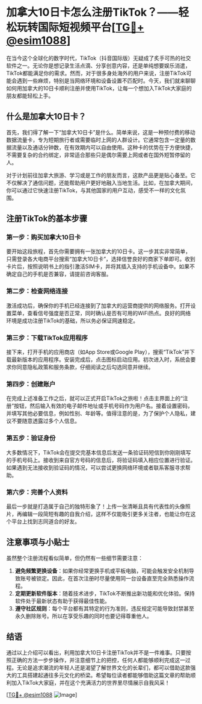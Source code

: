 # 加拿大10日卡怎么注册TikTok？——轻松玩转国际短视频平台[[TG💪+ @esim1088](https://t.me/s/esim1088)]

在当今这个全球化的数字时代，TikTok（抖音国际版）无疑成了炙手可热的社交软件之一。无论你是想记录生活点滴、分享创意内容，还是单纯想要娱乐消遣，TikTok都能满足你的需求。然而，对于很多身处海外的用户来说，注册TikTok可能会遇到一些麻烦，特别是当网络环境和设备设置不匹配时。今天，我们就来聊聊如何用加拿大的10日卡顺利注册并使用TikTok，让每一个想加入TikTok大家庭的朋友都能轻松上手。

## 什么是加拿大10日卡？

首先，我们得了解一下“加拿大10日卡”是什么。简单来说，这是一种预付费的移动数据流量卡，专为短期旅行者或需要临时上网的人群设计。它通常包含一定量的数据流量以及通话分钟数，在有效期内可以自由使用。这种卡的优势在于方便快捷，不需要复杂的合约绑定，非常适合那些只是偶尔需要上网或者在国外短暂停留的人。

对于计划前往加拿大旅游、学习或是工作的朋友而言，这款产品更是贴心备至。它不仅解决了通信问题，还能帮助用户更好地融入当地生活。比如，在加拿大期间，你可以通过它快速注册TikTok，与其他国家的用户互动，感受不一样的文化氛围。

## 注册TikTok的基本步骤

### 第一步：购买加拿大10日卡

要开始这段旅程，首先你需要拥有一张加拿大的10日卡。这一步其实非常简单，只需登录各大电商平台搜索“加拿大10日卡”，选择信誉良好的商家下单即可。收到卡片后，按照说明书上的指引激活SIM卡，并将其插入支持的手机设备中。如果不确定自己的手机是否兼容，请提前咨询客服。

### 第二步：检查网络连接

激活成功后，确保你的手机已经连接到了加拿大的运营商提供的网络服务。打开设置菜单，查看信号强度是否正常，同时确认是否有可用的WiFi热点。良好的网络环境是成功注册TikTok的基础，所以务必保证网速稳定。

### 第三步：下载TikTok应用程序

接下来，打开手机的应用商店（如App Store或Google Play），搜索“TikTok”并下载最新版本的应用程序。安装完成后，点击图标启动应用。初次进入时，系统会要求你同意隐私政策和服务条款，仔细阅读之后勾选同意并继续。

### 第四步：创建账户

在完成上述准备工作之后，就可以正式开启TikTok之旅啦！点击主界面上的“注册”按钮，然后输入有效的电子邮件地址或手机号码作为用户名。接着设置密码，并填写其他必要信息，例如性别、年龄等。值得注意的是，为了保护个人隐私，建议不要随意透露过多个人信息。

### 第五步：验证身份

大多数情况下，TikTok会在提交完基本信息后发送一条验证码短信到你刚刚填写的手机号码上。接收到来自官方号码的信息后，将验证码填入相应位置进行验证。如果遇到无法接收到验证码的情况，可以尝试更换网络环境或者联系客服寻求帮助。

### 第六步：完善个人资料

最后一步就是打造属于自己的独特形象了！上传一张清晰且具有代表性的头像照片，再编辑一段简短有趣的自我介绍，这样不仅能吸引更多关注者，也能让你在这个平台上找到志同道合的好友。

## 注意事项与小贴士

虽然整个注册流程看似简单，但仍然有一些细节需要注意：

1. **避免频繁更换设备**：如果你经常更换手机或平板电脑，可能会触发安全机制导致账号被锁定。因此，在首次注册时尽量使用同一台设备直至完全熟悉操作流程。
2. **定期更新软件版本**：随着技术进步，TikTok不断推出新功能和优化体验。保持软件处于最新状态有助于获得最佳性能。
3. **遵守社区规则**：每个平台都有其特定的行为准则，违反规定可能导致封禁甚至永久删除账号。所以在享受乐趣的同时也要记得尊重他人。

## 结语

通过以上介绍可以看出，利用加拿大10日卡注册TikTok并不是一件难事。只要按照正确的方法一步步操作，并注意细节上的把控，任何人都能够顺利完成这一过程。无论是追求潮流的年轻人还是渴望了解世界文化的长辈们，都可以借助这款强大的工具搭建起通往多元文化的桥梁。希望每位读者都能够借助这篇文章的帮助顺利加入TikTok大家庭，并在这个充满活力的世界里尽情展示自我风采！

[[TG💪+ @esim1088](https://t.me/s/esim1088) ![Image](https://i.postimg.cc/4NQfJmqS/Snipaste-2025-05-13-00-14-12.png)]